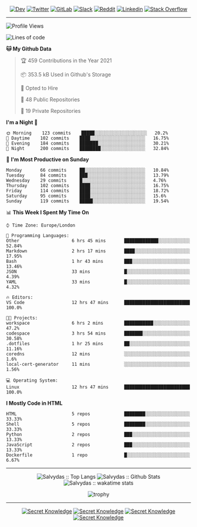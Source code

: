 <div align="center">
  
[![Dev](https://img.shields.io/badge/-DEV-222222?style=flat-square&logo=dev.to&logoColor=white&link=https://dev.to/sso/)](https://dev.to/sso/)
[![Twitter](https://img.shields.io/badge/-Twitter-222222?style=flat-square&logo=twitter&logoColor=white&link=https://twitter.com/digital_wizz/)](https://twitter.com/digital_wizz/)
[![GitLab](https://img.shields.io/badge/-GitLab-222222?style=flat-square&logo=GitLab&logoColor=white&link=https://gitlab.com/ss-o/)](https://gitlab.com/ss-o/)
[![Slack](https://img.shields.io/badge/-Slack-222222?style=flat-square&logo=Slack&logoColor=white&link=https://digital-teams.slack.com/)](https://digital-teams.slack.com/)
[![Reddit](https://img.shields.io/badge/-Reddit-222222?style=flat-square&logo=Reddit&logoColor=white&link=https://https://www.reddit.com/user/ss-o/)](https://www.reddit.com/user/ss-o/)
[![Linkedin](https://img.shields.io/badge/-LinkedIn-222222?style=flat-square&logo=Linkedin&logoColor=white&link=https://www.linkedin.com/in/digital-clouds/)](https://www.linkedin.com/in/digital-clouds/)
[![Stack Overflow](https://img.shields.io/badge/-Stack%20Overflow-222222?style=flat-square&logo=stack-overflow&logoColor=white&link=https://stackoverflow.com/users/13893752/salvydas-lukosius)](https://stackoverflow.com/users/13893752/salvydas-lukosius)

</div>

---

<!--START_SECTION:waka-->
![Profile Views](http://img.shields.io/badge/Profile%20Views-182-blue)

![Lines of code](https://img.shields.io/badge/From%20Hello%20World%20I%27ve%20Written-999241%20lines%20of%20code-blue)

**🐱 My Github Data** 

> 🏆 459 Contributions in the Year 2021
 > 
> 📦 353.5 kB Used in Github's Storage 
 > 
> 💼 Opted to Hire
 > 
> 📜 48 Public Repositories 
 > 
> 🔑 19 Private Repositories  
 > 
**I'm a Night 🦉** 

```text
🌞 Morning    123 commits    █████░░░░░░░░░░░░░░░░░░░░   20.2% 
🌆 Daytime    102 commits    ████░░░░░░░░░░░░░░░░░░░░░   16.75% 
🌃 Evening    184 commits    ███████░░░░░░░░░░░░░░░░░░   30.21% 
🌙 Night      200 commits    ████████░░░░░░░░░░░░░░░░░   32.84%

```
📅 **I'm Most Productive on Sunday** 

```text
Monday       66 commits     ██░░░░░░░░░░░░░░░░░░░░░░░   10.84% 
Tuesday      84 commits     ███░░░░░░░░░░░░░░░░░░░░░░   13.79% 
Wednesday    29 commits     █░░░░░░░░░░░░░░░░░░░░░░░░   4.76% 
Thursday     102 commits    ████░░░░░░░░░░░░░░░░░░░░░   16.75% 
Friday       114 commits    ████░░░░░░░░░░░░░░░░░░░░░   18.72% 
Saturday     95 commits     ████░░░░░░░░░░░░░░░░░░░░░   15.6% 
Sunday       119 commits    █████░░░░░░░░░░░░░░░░░░░░   19.54%

```


📊 **This Week I Spent My Time On** 

```text
⌚︎ Time Zone: Europe/London

💬 Programming Languages: 
Other                    6 hrs 45 mins       █████████████░░░░░░░░░░░░   52.84% 
Markdown                 2 hrs 17 mins       ████░░░░░░░░░░░░░░░░░░░░░   17.95% 
Bash                     1 hr 43 mins        ███░░░░░░░░░░░░░░░░░░░░░░   13.46% 
JSON                     33 mins             █░░░░░░░░░░░░░░░░░░░░░░░░   4.39% 
YAML                     33 mins             █░░░░░░░░░░░░░░░░░░░░░░░░   4.32%

🔥 Editors: 
VS Code                  12 hrs 47 mins      █████████████████████████   100.0%

🐱‍💻 Projects: 
workspace                6 hrs 2 mins        ███████████░░░░░░░░░░░░░░   47.2% 
codespace                3 hrs 54 mins       ███████░░░░░░░░░░░░░░░░░░   30.58% 
.dotfiles                1 hr 25 mins        ██░░░░░░░░░░░░░░░░░░░░░░░   11.16% 
coredns                  12 mins             ░░░░░░░░░░░░░░░░░░░░░░░░░   1.6% 
local-cert-generator     11 mins             ░░░░░░░░░░░░░░░░░░░░░░░░░   1.56%

💻 Operating System: 
Linux                    12 hrs 47 mins      █████████████████████████   100.0%

```

**I Mostly Code in HTML** 

```text
HTML                     5 repos             ████████░░░░░░░░░░░░░░░░░   33.33% 
Shell                    5 repos             ████████░░░░░░░░░░░░░░░░░   33.33% 
Python                   2 repos             ███░░░░░░░░░░░░░░░░░░░░░░   13.33% 
JavaScript               2 repos             ███░░░░░░░░░░░░░░░░░░░░░░   13.33% 
Dockerfile               1 repo              █░░░░░░░░░░░░░░░░░░░░░░░░   6.67%

```



<!--END_SECTION:waka-->

---

<div align=center>

![Salvydas :: Top Langs](https://github-readme-stats.vercel.app/api/top-langs/?username=ss-o&langs_count=8&card_width=300&theme=blue-green&layout=compact)
![Salvydas :: Github Stats](https://github-readme-stats.vercel.app/api?username=ss-o&theme=blue-green&layout=compact&no-frame=true)
![Salvydas :: wakatime stats](https://github-readme-stats.vercel.app/api/wakatime?username=sall&theme=blue-green)
 
![trophy](https://github-profile-trophy.vercel.app/?username=ss-o&theme=darkhub&rank=SSS,SS,S,AAA,AA,A,B,C&no-frame=true)

---


[![Secret Knowledge](https://github-readme-stats.vercel.app/api/pin/?username=github&repo=government.github.com&card_width=150&theme=blue-green&layout=compact)](https://github.com/github/government.github.com)
[![Secret Knowledge](https://github-readme-stats.vercel.app/api/pin/?username=ss-o&repo=the-book-of-secret-knowledge&card_width=150&theme=blue-green&layout=compact)](https://github.com/ss-o/the-book-of-secret-knowledge)
[![Secret Knowledge](https://github-readme-stats.vercel.app/api/pin/?username=digital-clouds&repo=awesome-machine-learning&card_width=150&theme=blue-green)](https://github.com/digital-clouds/awesome-machine-learning)
[![Secret Knowledge](https://github-readme-stats.vercel.app/api/pin/?username=security-io&repo=shodan-eye&card_width=150&theme=blue-green)](https://github.com/security-io/shodan-eye)

</div>
